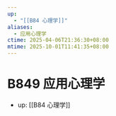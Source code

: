 ```yaml
---
up:
  - "[[B84 心理学]]"
aliases:
  - 应用心理学
ctime: 2025-04-06T21:36:30+08:00
mtime: 2025-10-01T11:41:35+08:00
---
```


# B849 应用心理学

- up: [[B84 心理学]]
